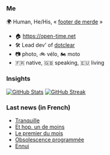 ### Me

🌍 Human, He/His, « [footer de merde](https://open-time.net/post/2013/07/17/La-veritable-histoire-du-Footer-de-merde-) » 
* 🏠 https://open-time.net 
* 🛠️ Lead dev' of [dotclear](https://git.dotclear.org/dev/dotclear)
* 📷 photo, 🚲 vélo, 🏍️ moto 
* 🇫🇷 native, 🇬🇧 speaking, 🇪🇺 living

### Insights

[![GitHub Stats](https://github-readme-stats-sigma-five.vercel.app/api?username=franck-paul)](https://github.com/franck-paul)
[![GitHub Streak](https://github-readme-streak-stats.herokuapp.com?user=franck-paul)](https://git.io/streak-stats)

### Last news (in French)

<!-- BLOG-POST-LIST:START -->
- [Tranquille](https://open-time.net/post/2023/07/18/Tranquille)
- [Et hop, un de moins](https://open-time.net/post/2023/07/17/Et-hop-un-de-moins)
- [Le premier du mois](https://open-time.net/post/2023/07/16/Le-premier-du-mois)
- [Obsolescence programmée](https://open-time.net/post/2023/07/15/Obsolescence-programmee)
- [Ennui](https://open-time.net/post/2023/07/14/Ennui)
<!-- BLOG-POST-LIST:END -->
